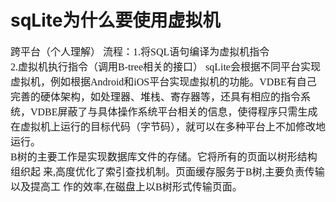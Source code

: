 # sqLite为什么要使用虚拟机
<font face="微软雅黑" size="3px">

跨平台（个人理解）
流程：1.将SQL语句编译为虚拟机指令  
2.虚拟机执行指令（调用B-tree相关的接口）
sqLite会根据不同平台实现虚拟机，例如根据Android和iOS平台实现虚拟机的功能。VDBE有自己完善的硬体架构，如处理器、堆栈、寄存器等，还具有相应的指令系统，VDBE屏蔽了与具体操作系统平台相关的信息，使得程序只需生成在虚拟机上运行的目标代码（字节码），就可以在多种平台上不加修改地运行。  
B树的主要工作是实现数据库文件的存储。它将所有的页面以树形结构组织起
来,高度优化了索引查找机制。页面缓存服务于B树,主要负责传输以及提高工
作的效率,在磁盘上以B树形式传输页面。
